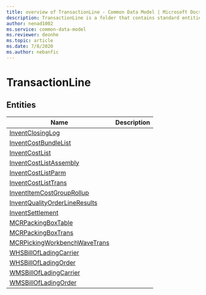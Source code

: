 ```yaml
---
title: overview of TransactionLine - Common Data Model | Microsoft Docs
description: TransactionLine is a folder that contains standard entities related to the Common Data Model.
author: nenad1002
ms.service: common-data-model
ms.reviewer: deonhe
ms.topic: article
ms.date: 7/8/2020
ms.author: nebanfic
---
```


# TransactionLine


## Entities

|Name|Description|
|---|---|
|[InventClosingLog](InventClosingLog.md)||
|[InventCostBundleList](InventCostBundleList.md)||
|[InventCostList](InventCostList.md)||
|[InventCostListAssembly](InventCostListAssembly.md)||
|[InventCostListParm](InventCostListParm.md)||
|[InventCostListTrans](InventCostListTrans.md)||
|[InventItemCostGroupRollup](InventItemCostGroupRollup.md)||
|[InventQualityOrderLineResults](InventQualityOrderLineResults.md)||
|[InventSettlement](InventSettlement.md)||
|[MCRPackingBoxTable](MCRPackingBoxTable.md)||
|[MCRPackingBoxTrans](MCRPackingBoxTrans.md)||
|[MCRPickingWorkbenchWaveTrans](MCRPickingWorkbenchWaveTrans.md)||
|[WHSBillOfLadingCarrier](WHSBillOfLadingCarrier.md)||
|[WHSBillOfLadingOrder](WHSBillOfLadingOrder.md)||
|[WMSBillOfLadingCarrier](WMSBillOfLadingCarrier.md)||
|[WMSBillOfLadingOrder](WMSBillOfLadingOrder.md)||
